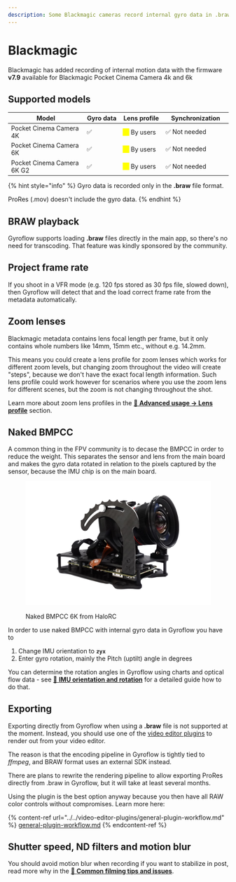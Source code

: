 ```yaml
---
description: Some Blackmagic cameras record internal gyro data in .braw files
---
```


# Blackmagic

Blackmagic has added recording of internal motion data with the firmware **v7.9** available for Blackmagic Pocket Cinema Camera 4k and 6k

## Supported models

<table><thead><tr><th width="283">Model</th><th width="110">Gyro data</th><th width="129">Lens profile</th><th width="166">Synchronization</th></tr></thead><tbody><tr><td>Pocket Cinema Camera 4K</td><td>✅</td><td><mark style="color:yellow;">⚠️</mark> By users</td><td>✅ Not needed</td></tr><tr><td>Pocket Cinema Camera 6K</td><td>✅</td><td><mark style="color:yellow;">⚠️</mark> By users</td><td>✅ Not needed</td></tr><tr><td>Pocket Cinema Camera 6K G2</td><td>✅</td><td><mark style="color:yellow;">⚠️</mark> By users</td><td>✅ Not needed</td></tr></tbody></table>

{% hint style="info" %}
Gyro data is recorded only in the **.braw** file format.&#x20;

ProRes (.mov) doesn't include the gyro data.
{% endhint %}

## BRAW playback

Gyroflow supports loading **.braw** files directly in the main app, so there's no need for transcoding. That feature was kindly sponsored by the community.

## Project frame rate

If you shoot in a VFR mode (e.g. 120 fps stored as 30 fps file, slowed down), then Gyroflow will detect that and the load correct frame rate from the metadata automatically.

## Zoom lenses

Blackmagic metadata contains lens focal length per frame, but it only contains whole numbers like 14mm, 15mm etc., without e.g. 14.2mm.

This means you could create a lens profile for zoom lenses which works for different zoom levels, but changing zoom throughout the video will create "steps", because we don't have the exact focal length information. Such lens profile could work however for scenarios where you use the zoom lens for different scenes, but the zoom is not changing throughout the shot.

Learn more about zoom lens profiles in the [🔭 **Advanced usage -> Lens profile**](../../advanced-usage/lens-profiles.md) section.

## Naked BMPCC

A common thing in the FPV community is to decase the BMPCC in order to reduce the weight. This separates the sensor and lens from the main board and makes the gyro data rotated in relation to the pixels captured by the sensor, because the IMU chip is on the main board.

<figure><img src="../../.gitbook/assets/naked_bmpcc.png" alt=""><figcaption><p>Naked BMPCC 6K from HaloRC</p></figcaption></figure>

In order to use naked BMPCC with internal gyro data in Gyroflow you have to&#x20;

1. Change IMU orientation to **`zyx`**
2. Enter gyro rotation, mainly the Pitch (uptilt) angle in degrees

You can determine the rotation angles in Gyroflow using charts and optical flow data - see [🔀 **IMU orientation and rotation**](../../advanced-usage/imu-orientation-and-rotation.md) for a detailed guide how to do that.

## Exporting

Exporting directly from Gyroflow when using a **.braw** file is not supported at the moment. Instead, you should use one of the [video editor plugins](../../video-editor-plugins/general-plugin-workflow.md) to render out from your video editor.

The reason is that the encoding pipeline in Gyroflow is tightly tied to _ffmpeg_, and BRAW format uses an external SDK instead.&#x20;

There are plans to rewrite the rendering pipeline to allow exporting ProRes directly from .braw in Gyroflow, but it will take at least several months.

Using the plugin is the best option anyway because you then have all RAW color controls without compromises. Learn more here:

{% content-ref url="../../video-editor-plugins/general-plugin-workflow.md" %}
[general-plugin-workflow.md](../../video-editor-plugins/general-plugin-workflow.md)
{% endcontent-ref %}

## Shutter speed, ND filters and motion blur

You should avoid motion blur when recording if you want to stabilize in post, read more why in the [📸 **Common filming tips and issues**](../common-filming-tips-and-issues.md).
